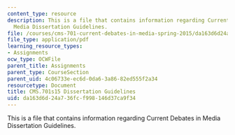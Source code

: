 ```yaml
---
content_type: resource
description: This is a file that contains information regarding Current Debates in
  Media Dissertation Guidelines.
file: /courses/cms-701-current-debates-in-media-spring-2015/da163d6d24a736fcf998146d37ca9f34_MITCMS_701S15_Dissrtation.pdf
file_type: application/pdf
learning_resource_types:
- Assignments
ocw_type: OCWFile
parent_title: Assignments
parent_type: CourseSection
parent_uid: 4c06733e-ec6d-0da6-3a86-82ed555f2a34
resourcetype: Document
title: CMS.701s15 Dissertation Guidelines
uid: da163d6d-24a7-36fc-f998-146d37ca9f34
---
```

This is a file that contains information regarding Current Debates in Media Dissertation Guidelines.

